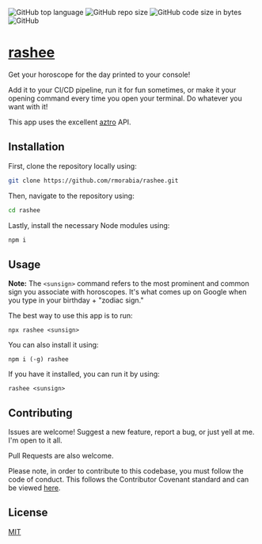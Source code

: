 ![GitHub top language](https://img.shields.io/github/languages/top/rmorabia/rashee.svg?style=for-the-badge) ![GitHub repo size](https://img.shields.io/github/repo-size/rmorabia/rashee.svg?style=for-the-badge) ![GitHub code size in bytes](https://img.shields.io/github/languages/code-size/rmorabia/rashee.svg?style=for-the-badge) ![GitHub](https://img.shields.io/github/license/rmorabia/rashee.svg?style=for-the-badge)

# [rashee](https://www.npmjs.com/package/rashee)

Get your horoscope for the day printed to your console!

Add it to your CI/CD pipeline, run it for fun sometimes, or make it your opening command every time you open your terminal. Do whatever you want with it!

This app uses the excellent [aztro](https://github.com/sameerkumar18/aztro) API.

## Installation

First, clone the repository locally using:

```sh
git clone https://github.com/rmorabia/rashee.git
```

Then, navigate to the repository using:

```sh
cd rashee
```

Lastly, install the necessary Node modules using:

```sh
npm i
```

## Usage

**Note:** The `<sunsign>` command refers to the most prominent and common sign you associate with horoscopes. It's what comes up on Google when you type in your birthday + "zodiac sign." 

The best way to use this app is to run:

```
npx rashee <sunsign>
```

You can also install it using:

```
npm i (-g) rashee
```

If you have it installed, you can run it by using:

```
rashee <sunsign>
```

## Contributing

Issues are welcome! Suggest a new feature, report a bug, or just yell at me. I'm open to it all.

Pull Requests are also welcome.

Please note, in order to contribute to this codebase, you must follow the code of conduct. This follows the Contributor Covenant standard and can be viewed [here](https://github.com/rmorabia/rashee/blob/master/CODE_OF_CONDUCT.md).

## License

[MIT](https://choosealicense.com/licenses/mit/)
